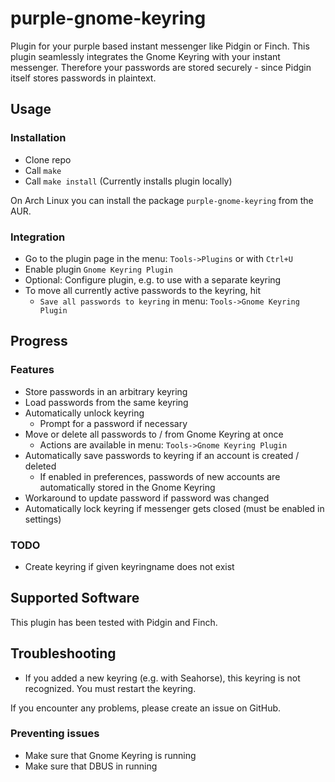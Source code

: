 # purple-gnome-keyring

Plugin for your purple based instant messenger like Pidgin or Finch.
This plugin seamlessly integrates the Gnome Keyring with your instant messenger. Therefore your passwords are stored securely - since Pidgin itself stores passwords in plaintext.

## Usage
### Installation
- Clone repo
- Call `make`
- Call `make install` (Currently installs plugin locally)

On Arch Linux you can install the package `purple-gnome-keyring` from the AUR.

### Integration
- Go to the plugin page in the menu: `Tools->Plugins` or with `Ctrl+U`
- Enable plugin `Gnome Keyring Plugin`
- Optional: Configure plugin, e.g. to use with a separate keyring
- To move all currently active passwords to the keyring, hit
    - `Save all passwords to keyring` in menu: `Tools->Gnome Keyring Plugin`

## Progress
### Features
- Store passwords in an arbitrary keyring
- Load passwords from the same keyring
- Automatically unlock keyring
    - Prompt for a password if necessary
- Move or delete all passwords to / from Gnome Keyring at once
    - Actions are available in menu: `Tools->Gnome Keyring Plugin`
- Automatically save passwords to keyring if an account is created / deleted
    - If enabled in preferences, passwords of new accounts are automatically stored in the Gnome Keyring
- Workaround to update password if password was changed
- Automatically lock keyring if messenger gets closed (must be enabled in settings)

### TODO
- Create keyring if given keyringname does not exist

## Supported Software
This plugin has been tested with Pidgin and Finch.

## Troubleshooting
- If you added a new keyring (e.g. with Seahorse), this keyring is not recognized. You must restart the keyring.

If you encounter any problems, please create an issue on GitHub.


### Preventing issues
- Make sure that Gnome Keyring is running
- Make sure that DBUS in running
